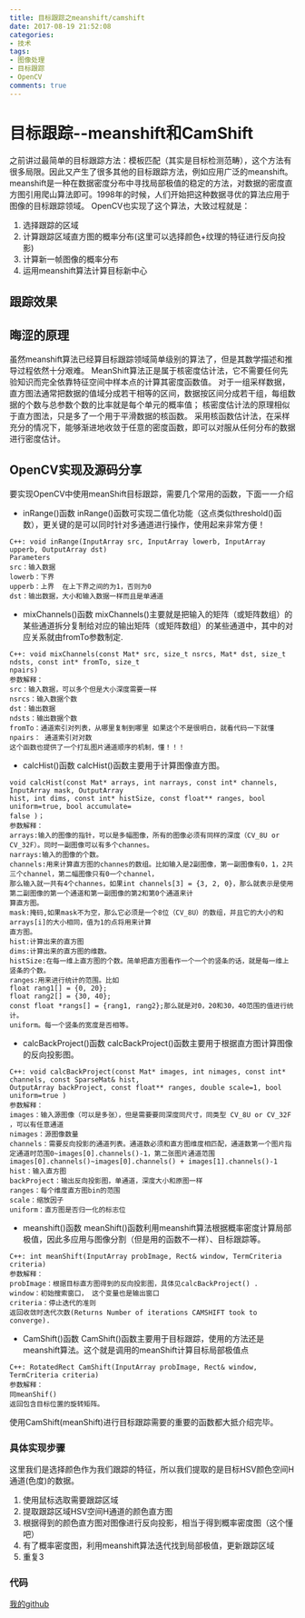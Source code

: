 ```yaml
---
title: 目标跟踪之meanshift/camshift
date: 2017-08-19 21:52:08
categories:
- 技术
tags:
- 图像处理
- 目标跟踪
- OpenCV
comments: true
---
```


# 目标跟踪--meanshift和CamShift
之前讲过最简单的目标跟踪方法：模板匹配（其实是目标检测范畴），这个方法有很多局限。因此又产生了很多其他的目标跟踪方法，例如应用广泛的meanshift。 
meanshift是一种在数据密度分布中寻找局部极值的稳定的方法，对数据的密度直方图引用爬山算法即可。1998年的时候，人们开始把这种数据寻优的算法应用于图像的目标跟踪领域。
OpenCV也实现了这个算法，大致过程就是：
1. 选择跟踪的区域
2. 计算跟踪区域直方图的概率分布(这里可以选择颜色+纹理的特征进行反向投影)
3. 计算新一帧图像的概率分布
4. 运用meanshift算法计算目标新中心

## 跟踪效果
<!--more-->
## 晦涩的原理
虽然meanshift算法已经算目标跟踪领域简单级别的算法了，但是其数学描述和推导过程依然十分艰难。
MeanShift算法正是属于核密度估计法，它不需要任何先验知识而完全依靠特征空间中样本点的计算其密度函数值。
对于一组采样数据，直方图法通常把数据的值域分成若干相等的区间，数据按区间分成若干组，每组数据的个数与总参数个数的比率就是每个单元的概率值；
核密度估计法的原理相似于直方图法，只是多了一个用于平滑数据的核函数。
采用核函数估计法，在采样充分的情况下，能够渐进地收敛于任意的密度函数，即可以对服从任何分布的数据进行密度估计。

## OpenCV实现及源码分享

要实现OpenCV中使用meanShift目标跟踪，需要几个常用的函数，下面一一介绍
+ inRange()函数
inRange()函数可实现二值化功能（这点类似threshold()函数），更关键的是可以同时针对多通道进行操作，使用起来非常方便！
```
C++: void inRange(InputArray src, InputArray lowerb, InputArray upperb, OutputArray dst)
Parameters
src：输入数据
lowerb：下界
upperb：上界  在上下界之间的为1，否则为0
dst：输出数据，大小和输入数据一样而且是单通道
```
+ mixChannels()函数
mixChannels()主要就是把输入的矩阵（或矩阵数组）的某些通道拆分复制给对应的输出矩阵（或矩阵数组）的某些通道中，其中的对应关系就由fromTo参数制定.
```
C++: void mixChannels(const Mat* src, size_t nsrcs, Mat* dst, size_t ndsts, const int* fromTo, size_t
npairs)
参数解释：
src：输入数据，可以多个但是大小深度需要一样
nsrcs：输入数据个数
dst：输出数据
ndsts：输出数据个数
fromTo：通道索引对列表，从哪里复制到哪里 如果这个不是很明白，就看代码一下就懂
npairs： 通道索引对对数
这个函数也提供了一个打乱图片通道顺序的机制，懂！！！
```

+ calcHist()函数
calcHist()函数主要用于计算图像直方图。
```
void calcHist(const Mat* arrays, int narrays, const int* channels, InputArray mask, OutputArray
hist, int dims, const int* histSize, const float** ranges, bool uniform=true, bool accumulate=
false )；
参数解释：
arrays:输入的图像的指针，可以是多幅图像，所有的图像必须有同样的深度（CV_8U or CV_32F）。同时一副图像可以有多个channes。
narrays:输入的图像的个数。
channels:用来计算直方图的channes的数组。比如输入是2副图像，第一副图像有0，1，2共三个channel，第二幅图像只有0一个channel，
那么输入就一共有4个channes，如果int channels[3] = {3, 2, 0}，那么就表示是使用第二副图像的第一个通道和第一副图像的第2和第0个通道来计
算直方图。
mask:掩码,如果mask不为空，那么它必须是一个8位（CV_8U）的数组，并且它的大小的和arrays[i]的大小相同，值为1的点将用来计算
直方图。
hist:计算出来的直方图
dims:计算出来的直方图的维数。
histSize:在每一维上直方图的个数。简单把直方图看作一个一个的竖条的话，就是每一维上竖条的个数。
ranges:用来进行统计的范围。比如
float rang1[] = {0, 20};
float rang2[] = {30, 40};
const float *rangs[] = {rang1, rang2};那么就是对0，20和30，40范围的值进行统计。
uniform。每一个竖条的宽度是否相等。
```

	
+ calcBackProject()函数
calcBackProject()函数主要用于根据直方图计算图像的反向投影图。
```
C++: void calcBackProject(const Mat* images, int nimages, const int* channels, const SparseMat& hist,
OutputArray backProject, const float** ranges, double scale=1, bool uniform=true )
参数解释：
images：输入源图像（可以是多张），但是需要要同深度同尺寸，同类型 CV_8U or CV_32F ，可以有任意通道
nimages：源图像数量
channels：需要反向投影的通道列表。通道数必须和直方图维度相匹配，通道数第一个图片指定通道时范围0~images[0].channels()-1，第二张图片通道范围images[0].channels()~images[0].channels() + images[1].channels()-1
hist：输入直方图
backProject：输出反向投影图，单通道，深度大小和原图一样
ranges：每个维度直方图bin的范围
scale：缩放因子
uniform：直方图是否归一化的标志位
```

+ meanshift()函数
meanShift()函数利用meanshift算法根据概率密度计算局部极值，因此多应用与图像分割（但是用的函数不一样）、目标跟踪等。
```
C++: int meanShift(InputArray probImage, Rect& window, TermCriteria criteria)
参数解释：
probImage：根据目标直方图得到的反向投影图，具体见calcBackProject() .
window：初始搜索窗口， 这个变量也是输出窗口
criteria：停止迭代的准则
返回收敛时迭代次数(Returns Number of iterations CAMSHIFT took to converge).
```
+ CamShift()函数
CamShift()函数主要用于目标跟踪，使用的方法还是meanshift算法。这个就是调用的meanShift计算目标局部极值点
```
C++: RotatedRect CamShift(InputArray probImage, Rect& window, TermCriteria criteria)
参数解释：
同meanShif()
返回包含目标位置的旋转矩阵。
```
使用CamShift(meanShift)进行目标跟踪需要的重要的函数都大抵介绍完毕。

### 具体实现步骤
这里我们是选择颜色作为我们跟踪的特征，所以我们提取的是目标HSV颜色空间H通道(色度)的数据。
1. 使用鼠标选取需要跟踪区域
2. 提取跟踪区域HSV空间H通道的颜色直方图
3. 根据得到的颜色直方图对图像进行反向投影，相当于得到概率密度图（这个懂吧）
4. 有了概率密度图，利用meanshift算法迭代找到局部极值，更新跟踪区域
5. 重复3

### 代码
[我的github](https://github.com/liangzelang/)
